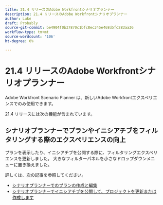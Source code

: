 ```yaml
---
title: 21.4 リリースのAdobe Workfrontシナリオプランナー
description: 21.4 リリースのAdobe Workfrontシナリオプランナー
author: Luke
draft: Probably
source-git-commit: be4904f0b37870c1bfc8ec345e468d5fc283aa36
workflow-type: tm+mt
source-wordcount: '106'
ht-degree: 0%

---
```


# 21.4 リリースのAdobe Workfrontシナリオプランナー

Adobe Workfront Scenario Planner は、新しいAdobe Workfrontエクスペリエンスでのみ使用できます。

21.4 リリースには次の機能が含まれています。

## シナリオプランナーでプランやイニシアチブをフィルタリングする際のエクスペリエンスの向上

プランを表示したり、イニシアチブを公開する際に、フィルタリングエクスペリエンスを更新しました。 大きなフィルターパネルを小さなドロップダウンメニューに置き換えました。

詳しくは、次の記事を参照してください。

* [シナリオプランナーでのプランの作成と編集](../../../scenario-planner/create-and-edit-plans.md)
* [シナリオプランナーでイニシアチブを公開して、プロジェクトを更新または作成します](../../../scenario-planner/publish-scenarios-update-projects.md)

